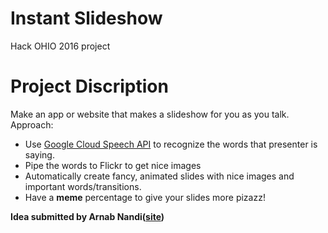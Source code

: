 # Instant Slideshow
Hack OHIO 2016 project 

# Project Discription
Make an app or website that makes a slideshow for you as you talk. Approach:

- Use [Google Cloud Speech API](https://cloud.google.com/speech/) to recognize the words that presenter is saying.
- Pipe the words to Flickr to get nice images
- Automatically create fancy, animated slides with nice images and important words/transitions.
- Have a **meme** percentage to give your slides more pizazz! 

**Idea submitted by Arnab Nandi([site](http://arnab.org))**
